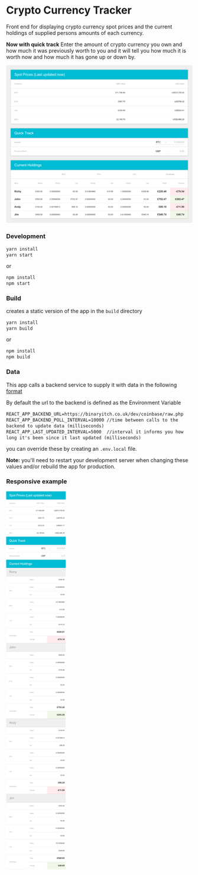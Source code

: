 # Crypto Currency Tracker

Front end for displaying crypto currency spot prices and the current holdings
of supplied persons amounts of each currency.

**Now with quick track**
Enter the amount of crypto currency you own and how much it was previously
worth to you and it will tell you how much it is worth now and
how much it has gone up or down by.

<img src="./docs/desktop.screenshot.png" width="1024px" />

### Development

```
yarn install
yarn start
```
or
```
npm install
npm start
```

### Build
creates a static version of the app in the `build` directory

```
yarn install
yarn build
```
or
```
npm install
npm build
```


### Data

This app calls a backend service to supply it with data in the following [format](./docs/response.example.json)

By default the url to the backend is defined as the Environment Variable
```
REACT_APP_BACKEND_URL=https://binaryitch.co.uk/dev/coinbase/raw.php
REACT_APP_BACKEND_POLL_INTERVAL=10000 //time between calls to the backend to update data (milliseconds)
REACT_APP_LAST_UPDATED_INTERVAL=5000  //interval it informs you how long it's been since it last updated (milliseconds)
```

you can override these by creating an `.env.local` file.

**Note:** you'll need to restart your development server when changing these values and/or rebuild the app for production.


### Responsive example

<img src="./docs/mobile.screenshot.png" />
